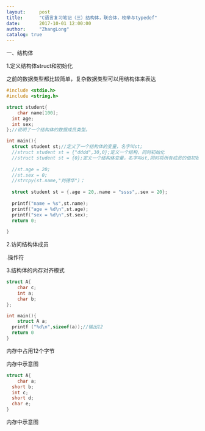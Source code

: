 ```yaml
---
layout:     post
title:      "C语言复习笔记（三）结构体，联合体，枚举与typedef"
date:       2017-10-01 12:00:00
author:     "ZhangLong"
catalog: true
---
```






一、结构体

1.定义结构体struct和初始化

之前的数据类型都比较简单，复杂数据类型可以用结构体来表达

```c
#include <stdio.h>
#include <string.h>

struct student{
    char name[100];
  int age;
  int sex;
};//说明了一个结构体的数据成员类型。

int main(){
  struct student st;//定义了一个结构体的变量，名字叫st;
  //struct student st = {"dddd",30,0};定义一个结构，同时初始化
  //struct student st = {0};定义一个结构体变量，名字叫st,同时将所有成员的值初始化为0
  
  //st.age = 20;
  //st.sex = 0;
  //strcpy(st.name,"刘德华")；
  
  struct student st = {.age = 20,.name = "ssss",.sex = 20};
  
  printf("name = %s",st.name);
  printf("age = %d\n",st.age);
  printf("sex = %d\n",st.sex);
  return 0;
  
}
```



2.访问结构体成员

.操作符



3.结构体的内存对齐模式

```c
struct A{
  	char c;
    int a;
  	char b;
};

int main(){
    struct A a;
  printf ("%d\n",sizeof(a));//输出12
  return 0
}
```

内存中占用12个字节  

内存中示意图







```c
struct A{
    char a;
  short b;
  int c;
  short d;
  char e;
}
```

内存中示意图






